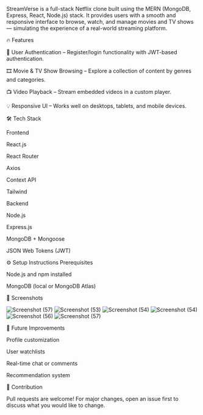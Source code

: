 StreamVerse is a full-stack Netflix clone built using the MERN (MongoDB, Express, React, Node.js) stack. It provides users with a smooth and responsive interface to browse, watch, and manage movies and TV shows — simulating the experience of a real-world streaming platform.

🔥 Features

🔐 User Authentication – Register/login functionality with JWT-based authentication.

🎞️ Movie & TV Show Browsing – Explore a collection of content by genres and categories.

📺 Video Playback – Stream embedded videos in a custom player.

💡 Responsive UI – Works well on desktops, tablets, and mobile devices.

🛠️ Tech Stack

Frontend

React.js

React Router

Axios

Context API

Tailwind

Backend

Node.js

Express.js

MongoDB + Mongoose

JSON Web Tokens (JWT)

⚙️ Setup Instructions
Prerequisites

Node.js and npm installed

MongoDB (local or MongoDB Atlas)

📸 Screenshots

![Screenshot (57)](https://github.com/user-attachments/assets/a2d0026c-96e2-4f79-b38c-70ca3ef3e16a)
![Screenshot (53)](https://github.com/user-attachments/assets/588c6c2d-b5a1-4e4c-aa40-ed24ec620fa4)
![Screenshot (54)](https://github.com/user-attachments/assets/dcd0174e-b25f-4631-a5b2-1cc3c853268c)
![Screenshot (54)](https://github.com/user-attachments/assets/f2df6b20-f271-4aa8-9971-e8f6f473cb15)
![Screenshot (56)](https://github.com/user-attachments/assets/4039df68-9e43-411c-9532-a8ed84807361)
![Screenshot (57)](https://github.com/user-attachments/assets/2b54f575-2ac3-4fa3-bc68-ff59e8ff8ba8)








🚀 Future Improvements

Profile customization

User watchlists

Real-time chat or comments

Recommendation system

🤝 Contribution

Pull requests are welcome! For major changes, open an issue first to discuss what you would like to change.
